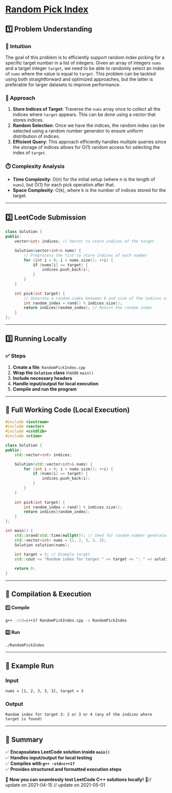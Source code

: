# **[Random Pick Index](https://leetcode.com/problems/random-pick-index/description/)**  

## **1️⃣ Problem Understanding**  
### **📌 Intuition**  
The goal of this problem is to efficiently support random index picking for a specific target number in a list of integers. Given an array of integers `nums` and a target integer `target`, we need to be able to randomly select an index of `nums` where the value is equal to `target`. This problem can be tackled using both straightforward and optimized approaches, but the latter is preferable for larger datasets to improve performance.

### **🚀 Approach**  
1. **Store Indices of Target**: Traverse the `nums` array once to collect all the indices where `target` appears. This can be done using a vector that stores indices.
2. **Random Selection**: Once we have the indices, the random index can be selected using a random number generator to ensure uniform distribution of indices.
3. **Efficient Query**: This approach efficiently handles multiple queries since the storage of indices allows for O(1) random access for selecting the index of `target`.

### **⏱️ Complexity Analysis**  
- **Time Complexity**: O(n) for the initial setup (where n is the length of `nums`), but O(1) for each pick operation after that.
- **Space Complexity**: O(k), where k is the number of indices stored for the target.

---  

## **2️⃣ LeetCode Submission**  
```cpp
class Solution {
public:
    vector<int> indices; // Vector to store indices of the target

    Solution(vector<int>& nums) {
        // Preprocess the list to store indices of each number
        for (int i = 0; i < nums.size(); ++i) {
            if (nums[i] == target) {
                indices.push_back(i);
            }
        }
    }
    
    int pick(int target) {
        // Generate a random index between 0 and size of the indices vector
        int random_index = rand() % indices.size();
        return indices[random_index]; // Return the random index
    }
};
```  

---  

## **3️⃣ Running Locally**  
### **✅ Steps**  
1. **Create a file**: `RandomPickIndex.cpp`  
2. **Wrap the `Solution` class** inside `main()`  
3. **Include necessary headers**  
4. **Handle input/output for local execution**  
5. **Compile and run the program**  

---  

## **📝 Full Working Code (Local Execution)**  
```cpp
#include <iostream>
#include <vector>
#include <cstdlib>
#include <ctime>

class Solution {
public:
    std::vector<int> indices;

    Solution(std::vector<int>& nums) {
        for (int i = 0; i < nums.size(); ++i) {
            if (nums[i] == target) {
                indices.push_back(i);
            }
        }
    }
    
    int pick(int target) {
        int random_index = rand() % indices.size();
        return indices[random_index];
    }
};

int main() {
    std::srand(std::time(nullptr)); // Seed for random number generator
    std::vector<int> nums = {1, 2, 3, 3, 3};
    Solution solution(nums);
    
    int target = 3; // Example target
    std::cout << "Random index for target " << target << ": " << solution.pick(target) << std::endl;

    return 0;
}
```  

---  

## **🔧 Compilation & Execution**  
#### **1️⃣ Compile**  
```bash
g++ -std=c++17 RandomPickIndex.cpp -o RandomPickIndex
```  

#### **2️⃣ Run**  
```bash
./RandomPickIndex
```  

---  

## **🎯 Example Run**  
### **Input**  
```
nums = [1, 2, 3, 3, 3], target = 3
```  
### **Output**  
```
Random index for target 3: 2 or 3 or 4 (any of the indices where target is found)
```  

---  

## **📌 Summary**  
✅ **Encapsulates LeetCode solution inside `main()`**  
✅ **Handles input/output for local testing**  
✅ **Compiles with `g++ -std=c++17`**  
✅ **Provides structured and formatted execution steps**  

🚀 **Now you can seamlessly test LeetCode C++ solutions locally!** 🚀// update on 2021-04-15
// update on 2021-05-01
